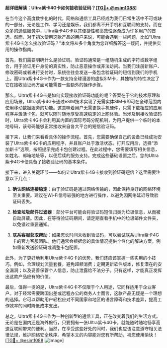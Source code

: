 **超详细解读：Ultra紫卡4G卡如何接收验证码？[[TG💪+ @esim1088](https://t.me/s/esim1088)]**

在当今这个高度数字化的时代，网络和通信工具已经成为我们日常生活中不可或缺的一部分。无论是工作、学习还是娱乐，我们都离不开手机和互联网的支持。而在众多的通信服务中，Ultra紫卡4G卡以其便捷性和高效性逐渐成为许多用户的首选。然而，对于初次使用这款产品的用户来说，可能会遇到一些问题，比如“Ultra紫卡4G卡怎么接收验证码？”本文将从多个角度为您详细解答这一疑问，并提供实用的操作指南。

首先，我们需要明确什么是验证码。验证码通常是一组随机生成的字符或数字组合，用于验证用户身份的真实性，防止恶意操作或非法访问。当我们注册新账户、修改密码或者进行支付时，系统往往会发送一条包含验证码的短信到我们的手机上。而Ultra紫卡4G卡作为一款支持全球漫游的虚拟SIM卡，其独特的特性决定了它在接收验证码方面可能需要一些额外的操作步骤。

那么，Ultra紫卡4G卡是如何实现接收验证码功能的呢？答案在于它的技术原理和应用场景。Ultra紫卡4G卡通过eSIM技术实现了无需实体SIM卡即可在全球范围内使用移动数据服务的功能。这意味着用户无需更换手机硬件，只需下载相应的应用程序并激活卡包，就可以随时随地享受高速稳定的上网体验。当涉及到接收验证码时，Ultra紫卡4G卡会利用其内置的国际号码分配机制，为用户提供一个临时的本地号码，该号码能够正常接收来自各大平台的短信验证码。

接下来，让我们来看看具体的操作流程。首先，您需要确保自己的设备已经成功安装了Ultra紫卡4G卡的应用程序，并且账户处于激活状态。打开应用后，选择“添加新卡”选项，按照提示完成卡包创建过程。在此过程中，您需要填写相关信息，如姓名、邮箱地址等，以便后续的服务支持。完成这些基础设置之后，您的Ultra紫卡4G卡便具备了接收验证码的基本条件。

接下来，进入关键环节——如何让Ultra紫卡4G卡接收到验证码短信？这里需要注意以下几点：

1. **确认网络连接稳定**：由于验证码是通过网络传输的，因此保持良好的网络环境至关重要。建议在Wi-Fi信号较强的地方进行操作，以避免因网络延迟导致验证码丢失。

2. **检查垃圾邮件过滤器**：部分平台可能会将验证码短信归类为垃圾信息，从而被自动屏蔽。因此，在等待验证码期间，请定期查看手机中的垃圾邮件文件夹，以免错过重要通知。

3. **联系客服获取帮助**：如果您长时间未收到验证码，可以尝试联系Ultra紫卡4G卡的官方客服团队。他们通常会根据您的具体情况提供个性化的解决方案，例如重新发送验证码或调整卡包配置。

此外，为了更好地利用Ultra紫卡4G卡的优势，我们还应该掌握一些实用的小技巧。例如，合理规划流量套餐，避免超额消费；定期更新软件版本，修复潜在的安全漏洞；以及妥善保管个人信息，防止泄露给不法分子。只有这样，才能真正发挥出这款产品应有的价值。

最后，值得一提的是，Ultra紫卡4G卡不仅限于个人用途，它同样适用于企业客户。对于经常需要跨国出差或远程办公的商务人士而言，这款产品无疑是一个理想的选择。它可以帮助用户轻松应对不同国家和地区的语言障碍和技术差异，提高工作效率的同时降低成本支出。

总之，Ultra紫卡4G卡作为一种创新型的通信工具，正在改变着我们的生活方式。无论是在国内还是海外旅行，只要拥有一张Ultra紫卡4G卡，就能随时随地畅享高速互联网带来的便利。当然，在享受这些好处的同时，我们也应该注意遵守相关法律法规，维护网络安全秩序。希望本文的内容能对您有所帮助，祝您使用愉快！[[TG💪+ @esim1088](https://t.me/s/esim1088) ![Image](https://i.postimg.cc/4NQfJmqS/Snipaste-2025-05-13-00-14-12.png)]